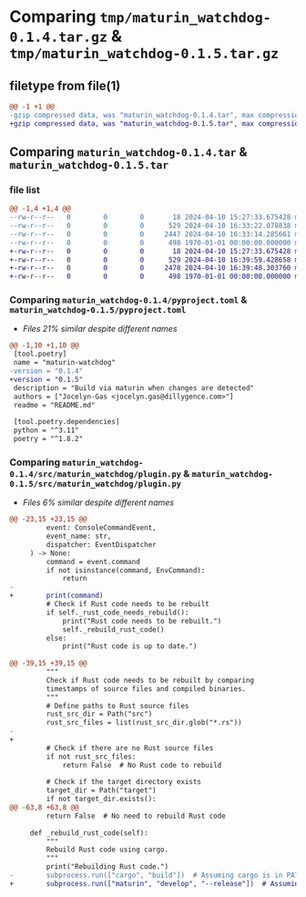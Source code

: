# Comparing `tmp/maturin_watchdog-0.1.4.tar.gz` & `tmp/maturin_watchdog-0.1.5.tar.gz`

## filetype from file(1)

```diff
@@ -1 +1 @@
-gzip compressed data, was "maturin_watchdog-0.1.4.tar", max compression
+gzip compressed data, was "maturin_watchdog-0.1.5.tar", max compression
```

## Comparing `maturin_watchdog-0.1.4.tar` & `maturin_watchdog-0.1.5.tar`

### file list

```diff
@@ -1,4 +1,4 @@
--rw-r--r--   0        0        0       18 2024-04-10 15:27:33.675428 maturin_watchdog-0.1.4/README.md
--rw-r--r--   0        0        0      529 2024-04-10 16:33:22.078838 maturin_watchdog-0.1.4/pyproject.toml
--rw-r--r--   0        0        0     2447 2024-04-10 16:33:14.285661 maturin_watchdog-0.1.4/src/maturin_watchdog/plugin.py
--rw-r--r--   0        0        0      498 1970-01-01 00:00:00.000000 maturin_watchdog-0.1.4/PKG-INFO
+-rw-r--r--   0        0        0       18 2024-04-10 15:27:33.675428 maturin_watchdog-0.1.5/README.md
+-rw-r--r--   0        0        0      529 2024-04-10 16:39:59.428658 maturin_watchdog-0.1.5/pyproject.toml
+-rw-r--r--   0        0        0     2478 2024-04-10 16:39:48.303760 maturin_watchdog-0.1.5/src/maturin_watchdog/plugin.py
+-rw-r--r--   0        0        0      498 1970-01-01 00:00:00.000000 maturin_watchdog-0.1.5/PKG-INFO
```

### Comparing `maturin_watchdog-0.1.4/pyproject.toml` & `maturin_watchdog-0.1.5/pyproject.toml`

 * *Files 21% similar despite different names*

```diff
@@ -1,10 +1,10 @@
 [tool.poetry]
 name = "maturin-watchdog"
-version = "0.1.4"
+version = "0.1.5"
 description = "Build via maturin when changes are detected"
 authors = ["Jocelyn-Gas <jocelyn.gas@dillygence.com>"]
 readme = "README.md"
 
 [tool.poetry.dependencies]
 python = "^3.11"
 poetry = "^1.8.2"
```

### Comparing `maturin_watchdog-0.1.4/src/maturin_watchdog/plugin.py` & `maturin_watchdog-0.1.5/src/maturin_watchdog/plugin.py`

 * *Files 6% similar despite different names*

```diff
@@ -23,15 +23,15 @@
         event: ConsoleCommandEvent,
         event_name: str,
         dispatcher: EventDispatcher
     ) -> None:
         command = event.command
         if not isinstance(command, EnvCommand):
             return
-
+        print(command)
         # Check if Rust code needs to be rebuilt
         if self._rust_code_needs_rebuild():
             print("Rust code needs to be rebuilt.")
             self._rebuild_rust_code()
         else:
             print("Rust code is up to date.")
 
@@ -39,15 +39,15 @@
         """
         Check if Rust code needs to be rebuilt by comparing
         timestamps of source files and compiled binaries.
         """
         # Define paths to Rust source files
         rust_src_dir = Path("src")
         rust_src_files = list(rust_src_dir.glob("*.rs"))
-        
+
         # Check if there are no Rust source files
         if not rust_src_files:
             return False  # No Rust code to rebuild
 
         # Check if the target directory exists
         target_dir = Path("target")
         if not target_dir.exists():
@@ -63,8 +63,8 @@
         return False  # No need to rebuild Rust code
 
     def _rebuild_rust_code(self):
         """
         Rebuild Rust code using cargo.
         """
         print("Rebuilding Rust code.")
-        subprocess.run(["cargo", "build"])  # Assuming cargo is in PATH
+        subprocess.run(["maturin", "develop", "--release"])  # Assuming cargo is in PATH
```

